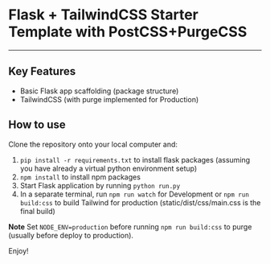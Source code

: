 # Flask + TailwindCSS Starter Template with PostCSS+PurgeCSS
---
## Key Features
- Basic Flask app scaffolding (package structure)
- TailwindCSS (with purge implemented for Production)

## How to use
Clone the repository onto your local computer and:

1. `pip install -r requirements.txt` to install flask packages (assuming you have already a virtual python environment setup)
2. `npm install` to install npm packages
3. Start Flask application by running `python run.py`
4. In a separate terminal, run `npm run watch` for Development or `npm run build:css` to build Tailwind for production (static/dist/css/main.css is the final build)

**Note**
Set `NODE_ENV=production` before running `npm run build:css` to purge (usually before deploy to production). 

Enjoy!
